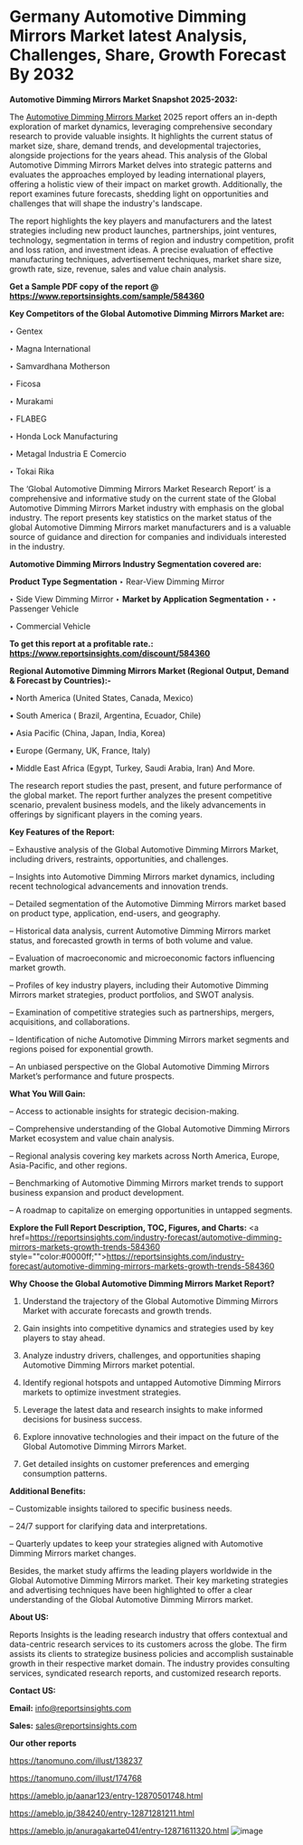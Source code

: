 # Germany Automotive Dimming Mirrors Market latest Analysis, Challenges, Share, Growth Forecast By 2032

<strong>Automotive Dimming Mirrors Market Snapshot 2025-2032:</strong>

The <a href=https://www.reportsinsights.com/sample/584360>Automotive Dimming Mirrors Market</a> 2025 report offers an in-depth exploration of market dynamics, leveraging comprehensive secondary research to provide valuable insights. It highlights the current status of market size, share, demand trends, and developmental trajectories, alongside projections for the years ahead. This analysis of the Global Automotive Dimming Mirrors Market delves into strategic patterns and evaluates the approaches employed by leading international players, offering a holistic view of their impact on market growth. Additionally, the report examines future forecasts, shedding light on opportunities and challenges that will shape the industry's landscape.

The report highlights the key players and manufacturers and the latest strategies including new product launches, partnerships, joint ventures, technology, segmentation in terms of region and industry competition, profit and loss ration, and investment ideas. A precise evaluation of effective manufacturing techniques, advertisement techniques, market share size, growth rate, size, revenue, sales and value chain analysis.

<strong>Get a Sample PDF copy of the report @ <a href=https://www.reportsinsights.com/sample/584360 style=color:#0000ff;>https://www.reportsinsights.com/sample/584360</a></strong>

<strong>Key Competitors of the Global Automotive Dimming Mirrors Market are:</strong>

‣ Gentex

‣ Magna International

‣ Samvardhana Motherson

‣ Ficosa

‣ Murakami

‣ FLABEG

‣ Honda Lock Manufacturing

‣ Metagal Industria E Comercio

‣ Tokai Rika

The ‘Global Automotive Dimming Mirrors Market Research Report’ is a comprehensive and informative study on the current state of the Global Automotive Dimming Mirrors Market industry with emphasis on the global industry. The report presents key statistics on the market status of the global Automotive Dimming Mirrors market manufacturers and is a valuable source of guidance and direction for companies and individuals interested in the industry.

<strong>Automotive Dimming Mirrors Industry Segmentation covered are:</strong>

<strong>Product Type Segmentation</strong>
‣
Rear-View Dimming Mirror

‣ Side View Dimming Mirror
‣ 
<strong>Market by Application Segmentation</strong>
‣
‣  Passenger Vehicle

‣ Commercial Vehicle

<strong>To get this report at a profitable rate.: <a href=https://www.reportsinsights.com/discount/584360 style=color:#0000ff;>https://www.reportsinsights.com/discount/584360</a></strong>

<strong>Regional Automotive Dimming Mirrors Market (Regional Output, Demand &amp; Forecast by Countries):-</strong>

• North America (United States, Canada, Mexico)

• South America ( Brazil, Argentina, Ecuador, Chile)

• Asia Pacific (China, Japan, India, Korea)

• Europe (Germany, UK, France, Italy)

• Middle East Africa (Egypt, Turkey, Saudi Arabia, Iran) And More.

The research report studies the past, present, and future performance of the global market. The report further analyzes the present competitive scenario, prevalent business models, and the likely advancements in offerings by significant players in the coming years.

<strong>Key Features of the Report:</strong>

– Exhaustive analysis of the Global Automotive Dimming Mirrors Market, including drivers, restraints, opportunities, and challenges.

– Insights into Automotive Dimming Mirrors market dynamics, including recent technological advancements and innovation trends.

– Detailed segmentation of the Automotive Dimming Mirrors market based on product type, application, end-users, and geography.

– Historical data analysis, current Automotive Dimming Mirrors market status, and forecasted growth in terms of both volume and value.

– Evaluation of macroeconomic and microeconomic factors influencing market growth.

– Profiles of key industry players, including their Automotive Dimming Mirrors market strategies, product portfolios, and SWOT analysis.

– Examination of competitive strategies such as partnerships, mergers, acquisitions, and collaborations.

– Identification of niche Automotive Dimming Mirrors market segments and regions poised for exponential growth.

– An unbiased perspective on the Global Automotive Dimming Mirrors Market’s performance and future prospects.

<strong>What You Will Gain:</strong>

– Access to actionable insights for strategic decision-making.

– Comprehensive understanding of the Global Automotive Dimming Mirrors Market ecosystem and value chain analysis.

– Regional analysis covering key markets across North America, Europe, Asia-Pacific, and other regions.

– Benchmarking of Automotive Dimming Mirrors market trends to support business expansion and product development.

– A roadmap to capitalize on emerging opportunities in untapped segments.

<strong>Explore the Full Report Description, TOC, Figures, and Charts:</strong>
<a href=https://reportsinsights.com/industry-forecast/automotive-dimming-mirrors-markets-growth-trends-584360 style=""color:#0000ff;"">https://reportsinsights.com/industry-forecast/automotive-dimming-mirrors-markets-growth-trends-584360</a>

<strong>Why Choose the Global Automotive Dimming Mirrors Market Report?</strong>

1. Understand the trajectory of the Global Automotive Dimming Mirrors Market with accurate forecasts and growth trends.

2. Gain insights into competitive dynamics and strategies used by key players to stay ahead.

3. Analyze industry drivers, challenges, and opportunities shaping Automotive Dimming Mirrors market potential.

4. Identify regional hotspots and untapped Automotive Dimming Mirrors markets to optimize investment strategies.

5. Leverage the latest data and research insights to make informed decisions for business success.

6. Explore innovative technologies and their impact on the future of the Global Automotive Dimming Mirrors Market.

7. Get detailed insights on customer preferences and emerging consumption patterns.

<strong>Additional Benefits:</strong>

– Customizable insights tailored to specific business needs.

– 24/7 support for clarifying data and interpretations.

– Quarterly updates to keep your strategies aligned with Automotive Dimming Mirrors market changes.

Besides, the market study affirms the leading players worldwide in the Global Automotive Dimming Mirrors market. Their key marketing strategies and advertising techniques have been highlighted to offer a clear understanding of the Global Automotive Dimming Mirrors market.

<strong><strong>About US</strong>:</strong>

Reports Insights is the leading research industry that offers contextual and data-centric research services to its customers across the globe. The firm assists its clients to strategize business policies and accomplish sustainable growth in their respective market domain. The industry provides consulting services, syndicated research reports, and customized research reports.

<strong>Contact US:</strong>

<p class=><b>Email:</b> <a href=mailto:info@reportsinsights.com>info@reportsinsights.com</a></p>
<p class=><b>Sales:</b> <a href=mailto:sales@reportsinsights.com>sales@reportsinsights.com</a></p>

<strong>Our other reports</strong>

<a href=https://tanomuno.com/illust/138237>https://tanomuno.com/illust/138237</a>

<a href=https://tanomuno.com/illust/174768>https://tanomuno.com/illust/174768</a>

<a href=https://ameblo.jp/aanar123/entry-12870501748.html>https://ameblo.jp/aanar123/entry-12870501748.html</a>

<a href=https://ameblo.jp/384240/entry-12871281211.html>https://ameblo.jp/384240/entry-12871281211.html</a>

<a href=https://ameblo.jp/anuragakarte041/entry-12871611320.html>https://ameblo.jp/anuragakarte041/entry-12871611320.html</a>
![image](https://github.com/user-attachments/assets/e758b332-094d-407f-ad4c-ed66d2ff67b7)
